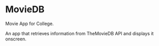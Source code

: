 # MovieDB
Movie App for College.

An app that retrieves information from TheMovieDB API and displays it onscreen.
